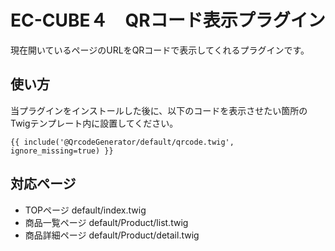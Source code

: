 # EC-CUBE４　QRコード表示プラグイン
現在開いているページのURLをQRコードで表示してくれるプラグインです。


## 使い方

当プラグインをインストールした後に、以下のコードを表示させたい箇所のTwigテンプレート内に設置してください。

```twig
{{ include('@QrcodeGenerator/default/qrcode.twig', ignore_missing=true) }}
```

## 対応ページ
- TOPページ default/index.twig
- 商品一覧ページ default/Product/list.twig
- 商品詳細ページ default/Product/detail.twig
